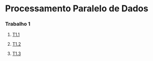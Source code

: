 # Processamento Paralelo de Dados


### Trabalho 1

1. [T1.1](https://github.com/lfontesm/PPD/tree/main/t1.1)

2. [T1.2](https://github.com/lfontesm/PPD/tree/main/t1.2)

3. [T1.3](https://github.com/lfontesm/PPD/tree/main/t1.3) 

